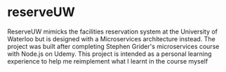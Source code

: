 # reserveUW

ReserveUW mimicks the facilities reservation system at the University of Waterloo but is designed with a Microservices architecture instead. The project was built after completing Stephen Grider's microservices course with Node.js on Udemy. This project is intended as a personal learning experience to help me reimplement what I learnt in the course myself
